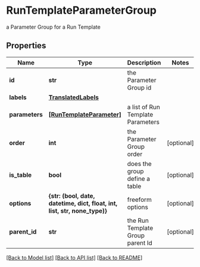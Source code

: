 # RunTemplateParameterGroup

a Parameter Group for a Run Template

## Properties
Name | Type | Description | Notes
------------ | ------------- | ------------- | -------------
**id** | **str** | the Parameter Group id | 
**labels** | [**TranslatedLabels**](TranslatedLabels.md) |  | 
**parameters** | [**[RunTemplateParameter]**](RunTemplateParameter.md) | a list of Run Template Parameters | 
**order** | **int** | the Parameter Group order | [optional] 
**is_table** | **bool** | does the group define a table | [optional] 
**options** | **{str: (bool, date, datetime, dict, float, int, list, str, none_type)}** | freeform options | [optional] 
**parent_id** | **str** | the Run Template Group parent Id | [optional] 

[[Back to Model list]](../README.md#documentation-for-models) [[Back to API list]](../README.md#documentation-for-api-endpoints) [[Back to README]](../README.md)


